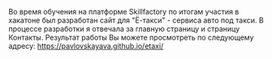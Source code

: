 Во время обучения на платформе Skillfactory 
по итогам участия в хакатоне был разработан сайт для "Ё-такси" - сервиса авто под такси.
В процессе разработки я отвечала за главную страницу и страницу Контакты.
Результат работы Вы можете просмотреть по следующему адресу: https://pavlovskayava.github.io/etaxi/

